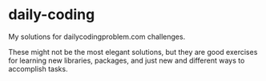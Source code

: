 # daily-coding

My solutions for dailycodingproblem.com challenges.

 These might not be the most elegant solutions, but they are good exercises for learning new libraries, packages, and just new and different ways to accomplish tasks.
